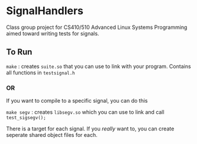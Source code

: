# SignalHandlers

Class group project for CS410/510 Advanced Linux Systems Programming aimed toward writing tests for signals.

## To Run

`make` : creates `suite.so` that you can use to link with your program. Contains all functions in `testsignal.h`

### OR

If you want to compile to a specific signal, you can do this

`make segv` : creates `libsegv.so` which you can use to link and call `test_sigsegv();`


There is a target for each signal. If you *really* want to, you can create seperate shared object files for each.
